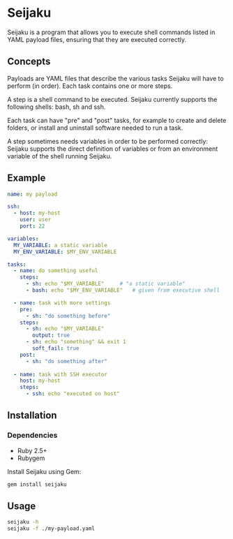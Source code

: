 # Seijaku

Seijaku is a program that allows you to execute shell commands listed in YAML payload files, ensuring that they are executed correctly.

## Concepts

Payloads are YAML files that describe the various tasks Seijaku will have to perform (in order). Each task contains one or more steps.

A step is a shell command to be executed. Seijaku currently supports the following shells: bash, sh and ssh.

Each task can have "pre" and "post" tasks, for example to create and delete folders, or install and uninstall software needed to run a task.

A step sometimes needs variables in order to be performed correctly: Seijaku supports the direct definition of variables or from an environment variable of the shell running Seijaku.

## Example

```yaml
name: my payload

ssh:
  - host: my-host
    user: user
    port: 22

variables:
  MY_VARIABLE: a static variable
  MY_ENV_VARIABLE: $MY_ENV_VARIABLE

tasks:
  - name: do something useful
    steps:
      - sh: echo "$MY_VARIABLE"		# "a static variable"
      - bash: echo "$MY_ENV_VARIABLE"	# given from executive shell

  - name: task with more settings
    pre:
      - sh: "do something before"
    steps:
      - sh: echo "$MY_VARIABLE"
        output: true
      - sh: echo "something" && exit 1
        soft_fail: true
    post:
      - sh: "do something after"
  
  - name: task with SSH executor
    host: my-host
    steps:
      - ssh: echo "executed on host"
```

## Installation

### Dependencies

* Ruby 2.5+
* Rubygem

Install Seijaku using Gem:

```bash
gem install seijaku
```

## Usage

```bash
seijaku -h
seijaku -f ./my-payload.yaml
```
